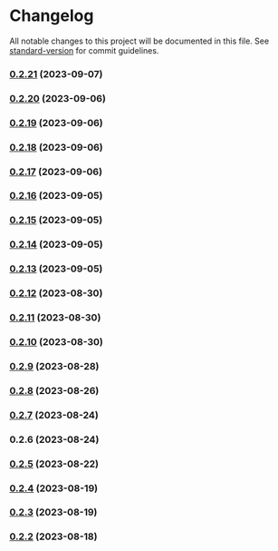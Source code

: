# Changelog

All notable changes to this project will be documented in this file. See [standard-version](https://github.com/conventional-changelog/standard-version) for commit guidelines.

### [0.2.21](https://github.com/FFTAI/gros_client_js/compare/v0.2.12...v0.2.21) (2023-09-07)

### [0.2.20](https://github.com/FFTAI/gros_client_js/compare/v0.2.19...v0.2.20) (2023-09-06)

### [0.2.19](https://github.com/FFTAI/gros_client_js/compare/v0.2.18...v0.2.19) (2023-09-06)

### [0.2.18](https://github.com/FFTAI/gros_client_js/compare/v0.2.17...v0.2.18) (2023-09-06)

### [0.2.17](https://github.com/FFTAI/gros_client_js/compare/v0.2.16...v0.2.17) (2023-09-06)

### [0.2.16](https://github.com/FFTAI/gros_client_js/compare/v0.2.15...v0.2.16) (2023-09-05)

### [0.2.15](https://github.com/FFTAI/gros_client_js/compare/v0.2.14...v0.2.15) (2023-09-05)

### [0.2.14](https://github.com/FFTAI/gros_client_js/compare/v0.2.13...v0.2.14) (2023-09-05)

### [0.2.13](https://github.com/FFTAI/gros_client_js/compare/v0.2.7...v0.2.13) (2023-09-05)

### [0.2.12](https://github.com/FFTAI/gros_client_js/compare/v0.2.11...v0.2.12) (2023-08-30)

### [0.2.11](https://github.com/FFTAI/gros_client_js/compare/v0.2.10...v0.2.11) (2023-08-30)

### [0.2.10](https://github.com/FFTAI/gros_client_js/compare/v0.2.9...v0.2.10) (2023-08-30)

### [0.2.9](https://github.com/FFTAI/gros_client_js/compare/v0.2.8...v0.2.9) (2023-08-28)

### [0.2.8](https://github.com/FFTAI/gros_client_js/compare/v0.2.5...v0.2.8) (2023-08-26)

### [0.2.7](https://github.com/FFTAI/gros_client_js/compare/v0.2.6...v0.2.7) (2023-08-24)

### 0.2.6 (2023-08-24)

### [0.2.5](https://github.com/FFTAI/gros_client_js/compare/v0.2.4...v0.2.5) (2023-08-22)

### [0.2.4](https://github.com/FFTAI/gros_client_js/compare/v0.2.3...v0.2.4) (2023-08-19)

### [0.2.3](https://github.com/FFTAI/gros_client_js/compare/v0.2.2...v0.2.3) (2023-08-19)

### [0.2.2](https://github.com/FFTAI/gros_client_js/compare/v0.2.1...v0.2.2) (2023-08-18)
